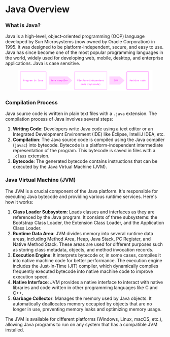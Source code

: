 # Java Overview

### What is Java?

Java is a high-level, object-oriented programming (OOP) language developed by Sun Microsystems (now owned by Oracle Corporation) in 1995. It was designed to be platform-independent, secure, and easy to use. Java has since become one of the most popular programming languages in the world, widely used for developing web, mobile, desktop, and enterprise applications. Java is case sensitive.

<figure><img src="../../.gitbook/assets/image (272).png" alt=""><figcaption></figcaption></figure>

### **Compilation Process**

Java source code is written in plain text files with a `.java` extension. The compilation process of Java involves several steps:

1. **Writing Code**: Developers write Java code using a text editor or an Integrated Development Environment (IDE) like Eclipse, IntelliJ IDEA, etc.
2. **Compilation**: The Java source code is compiled using the Java compiler (`javac`) into bytecode. Bytecode is a platform-independent intermediate representation of the program. This bytecode is saved in files with a `.class` extension.
3. **Bytecode**: The generated bytecode contains instructions that can be executed by the Java Virtual Machine (JVM).

### **Java Virtual Machine (JVM)**

The JVM is a crucial component of the Java platform. It's responsible for executing Java bytecode and providing various runtime services. Here's how it works:

1. **Class Loader Subsystem**: Loads classes and interfaces as they are referenced by the Java program. It consists of three subsystems: the Bootstrap Class Loader, the Extension Class Loader, and the Application Class Loader.
2. **Runtime Data Area**: JVM divides memory into several runtime data areas, including Method Area, Heap, Java Stack, PC Register, and Native Method Stack. These areas are used for different purposes such as storing class metadata, objects, and method invocation records.
3. **Execution Engine**: It interprets bytecode or, in some cases, compiles it into native machine code for better performance. The execution engine includes the Just-In-Time (JIT) compiler, which dynamically compiles frequently executed bytecode into native machine code to improve execution speed.
4. **Native Interface**: JVM provides a native interface to interact with native libraries and code written in other programming languages like C and C++.
5. **Garbage Collector**: Manages the memory used by Java objects. It automatically deallocates memory occupied by objects that are no longer in use, preventing memory leaks and optimizing memory usage.

The JVM is available for different platforms (Windows, Linux, macOS, etc.), allowing Java programs to run on any system that has a compatible JVM installed.
